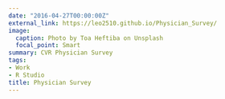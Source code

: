 ```yaml
---
date: "2016-04-27T00:00:00Z"
external_link: https://leo2510.github.io/Physician_Survey/
image:
  caption: Photo by Toa Heftiba on Unsplash
  focal_point: Smart
summary: CVR Physician Survey
tags:
- Work
- R Studio
title: Physician Survey
---
```

